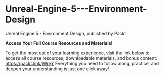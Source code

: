 # Unreal-Engine-5---Environment-Design
Unreal Engine 5 - Environment Design, published by Packt

**Access Your Full Course Resources and Materials!**

To get the most out of your learning experience, visit the link below to access all course resources, downloadable materials, and bonus content: https://packt.link/jWryY
Everything you need to follow along, practice, and deepen your understanding is just one click away!
